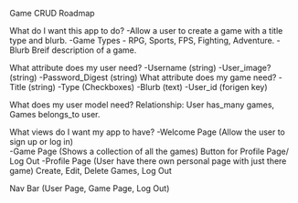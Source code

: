 Game CRUD Roadmap 

What do I want this app to do? 
  -Allow a user to create a game with a title type and blurb. 
  -Game Types - RPG, Sports, FPS, Fighting, Adventure. 
  -Blurb Breif description of a game. 

What attribute does my user need?
  -Username (string)
  -User_image? (string)
  -Password_Digest (string)
What attribute does my game need? 
  -Title (string)
  -Type (Checkboxes)
  -Blurb (text)
  -User_id (forigen key)

What does my user model need? 
  Relationship: User has_many games, Games belongs_to user. 

What views do I want my app to have?
  -Welcome Page (Allow the user to sign up or log in)  
  -Game Page (Shows a collection of all the games)
    Button for Profile Page/ Log Out
  -Profile Page (User have there own personal page with just there game)
      Create, Edit, Delete Games, Log Out 

Nav Bar (User Page, Game Page, Log Out)

